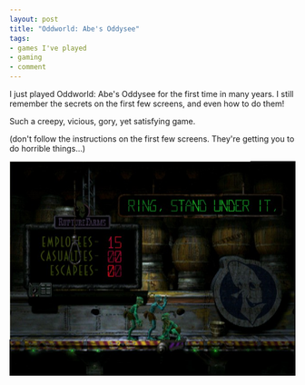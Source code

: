 ```yaml
---
layout: post
title: "Oddworld: Abe's Oddysee"
tags:
- games I've played
- gaming
- comment
---
```


I just played Oddworld: Abe's Oddysee for the first time in many years. I still remember the secrets on the first few screens, and even how to do them! 

Such a creepy, vicious, gory, yet satisfying game.

(don't follow the instructions on the first few screens. They're getting you to do horrible things...)

![Hello](/assets/posts/oddworld-abes-oddysee.jpg "Hello")